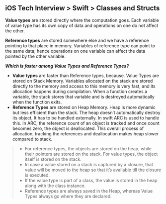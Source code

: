 ## iOS Tech Interview > Swift > Classes and Structs

**Value types** are stored directly where the computation goes. Each variable of value type has its own copy of data and operations on one do not affect the other.

**Reference types** are stored somewhere else and we have a reference pointing to that place in memory.
Variables of reference type can point to the same data; hence operations on one variable can affect the data pointed by the other variable.

***Which is faster among Value Types and Reference Types?***

* **Value types** are faster than Reference types, because.
Value Types are stored on Stack Memory. Variables allocated on the stack are stored directly to the memory and access to this memory is very fast, and its allocation happens during compilation. When a function creates a variable, the stack stores that variable and is destroyed automatically when the function exits.
* **Reference Types** are stored on Heap Memory. Heap is more dynamic but less efficient than the stack. The heap doesn’t automatically destroy its object, It has to be handled externally. In swift ARC is used to handle this. In ARC, the reference count of an object is tracked and once count becomes zero, the object is deallocated. This overall process of allocation, tracking the references and deallocation makes heap slower compared to stack.

> * For reference types, the objects are stored on the heap, while their pointers are stored on the stack. For value types, the object itself is stored on the stack.
> * In case a value stored on a stack is captured by a closure, that value will be moved to the heap so that it’s available till the closure is executed.
> * If the value type is part of a class, the value is stored in the heap along with the class instance.
> * Reference types are always saved in the Heap, whereas Value Types always go where they are declared.



